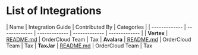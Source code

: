 ﻿# List of Integrations 

| Name | Integration Guide | Contributed By | Categories |
| ------------- | ------------- | ------------- | ------------- | ------------- |
| **Vertex** | [README.md](../../OrderCloud.Catalyst.Tax.Vertex/README.md) | OrderCloud Team | Tax
| **Avalara** | [README.md](../../OrderCloud.Catalyst.Tax.Avalara/README.md) | OrderCloud Team | Tax
| **TaxJar** | [README.md](../../OrderCloud.Catalyst.Tax.TaxJar/README.md) | OrderCloud Team | Tax
